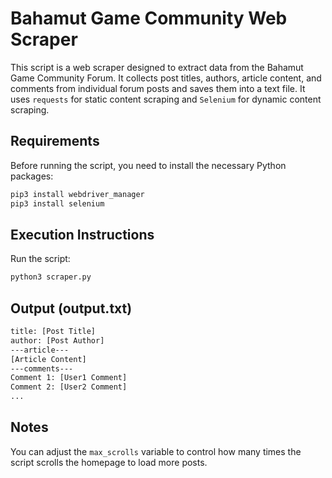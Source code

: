 # Bahamut Game Community Web Scraper

This script is a web scraper designed to extract data from the Bahamut Game Community Forum. It collects post titles, authors, article content, and comments from individual forum posts and saves them into a text file. It uses `requests` for static content scraping and `Selenium` for dynamic content scraping.

## Requirements

Before running the script, you need to install the necessary Python packages:

```bash
pip3 install webdriver_manager
pip3 install selenium
```

## Execution Instructions
Run the script: 
```bash
python3 scraper.py
```

## Output (output.txt)
```bash
title: [Post Title]
author: [Post Author]
---article---
[Article Content]
---comments---
Comment 1: [User1 Comment]
Comment 2: [User2 Comment]
...
```

## Notes
You can adjust the `max_scrolls` variable to control how many times the script scrolls the homepage to load more posts.